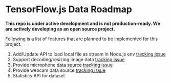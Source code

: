 # TensorFlow.js Data Roadmap

**This repo is under active development and is not production-ready. We are
actively developing as an open source project.**

Following is a list of features that are planned to be implemented for this project.

1. Add/Update API to load local file as stream in Node.js env [tracking issue](https://github.com/tensorflow/tfjs-data/issues/58)
2. Support decoding/resizing image data [tracking issue](https://github.com/tensorflow/tfjs-data/issues/110)
3. Provide microphone data source [tracking issue](https://github.com/tensorflow/tfjs-data/issues/26)
4. Provide webcam data source [tracking issue](https://github.com/tensorflow/tfjs-data/issues/25)
5. Statistics API for dataset
